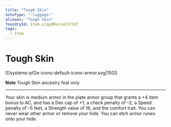 ```yaml
---
title: "Tough Skin"
noteType: ":luggage:"
aliases: "Tough Skin"
foundryId: Item.xJqq9BvcsoC572U7
tags:
  - Item
---
```


# Tough Skin
![[systems-pf2e-icons-default-icons-armor.svg|150]]

**Note** Tough Skin ancestry feat only

* * *

Your skin is medium armor in the plate armor group that grants a +4 item bonus to AC, and has a Dex cap of +1, a check penalty of –2, a Speed penalty of –5 feet, a Strength value of 16, and the comfort trait. You can never wear other armor or remove your hide. You can etch armor runes onto your hide.
